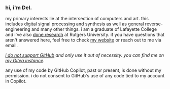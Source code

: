 ### hi, i'm Del.
my primary interests lie at the intersection of computers and art. this includes digital signal processing and synthesis as well as general reverse-engineering and many other things. i am a graduate of Lafayette College and i've also [done research](https://reu.dimacs.rutgers.edu/~dl1032/) at Rutgers University. if you have questions that aren't answered here, feel free to check [my website](https://del.lyczak.net) or reach out to me via email.

*[i do not support GitHub](https://giveupgithub.org/) and only use it out of necessity. you can find me on [my Gitea instance](https://git.lyczak.net).*

any use of my code by GitHub Copilot, past or present, is done without my permission. i do not consent to GitHub's use of any code tied to my account in Copilot.
